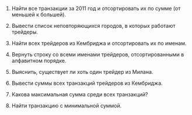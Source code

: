 1. Найти все транзакции за 2011 год и отсортировать их по сумме (от меньшей
к большей).

2. Вывести список неповторяющихся городов, в которых работают трейдеры.

3. Найти всех трейдеров из Кембриджа и отсортировать их по именам.

4. Вернуть строку со всеми именами трейдеров, отсортированными в алфавитном
порядке.

5. Выяснить, существует ли хоть один трейдер из Милана.

6. Вывести суммы всех транзакций трейдеров из Кембриджа.

7. Какова максимальная сумма среди всех транзакций?

8. Найти транзакцию с минимальной суммой.
